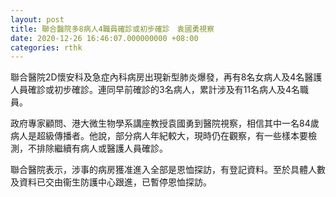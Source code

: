 ```yaml
---
layout: post
title: 聯合醫院多8病人4職員確診或初步確診　袁國勇視察
date: 2020-12-26 16:46:07.000000000 +08:00
categories: rthk
---
```


聯合醫院2D懷安科及急症內科病房出現新型肺炎爆發，再有8名女病人及4名醫護人員確診或初步確診。連同早前確診的3名病人，累計涉及有11名病人及4名職員。

政府專家顧問、港大微生物學系講座教授袁國勇到醫院視察，相信其中一名84歲病人是超級傳播者。他說，部分病人年紀較大，現時仍在觀察，有一些樣本要檢測，不排除繼續有病人或醫護人員確診。

聯合醫院表示，涉事的病房獲准進入全部是恩恤探訪，有登記資料。至於具體人數及資料已交由衞生防護中心跟進，已暫停恩恤探訪。
